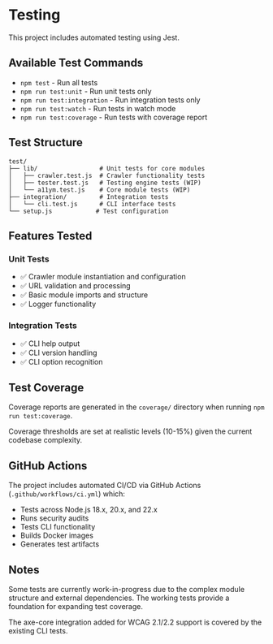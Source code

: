# Testing

This project includes automated testing using Jest.

## Available Test Commands

- `npm test` - Run all tests
- `npm run test:unit` - Run unit tests only  
- `npm run test:integration` - Run integration tests only
- `npm run test:watch` - Run tests in watch mode
- `npm run test:coverage` - Run tests with coverage report

## Test Structure

```
test/
├── lib/                 # Unit tests for core modules
│   ├── crawler.test.js  # Crawler functionality tests
│   ├── tester.test.js   # Testing engine tests (WIP)
│   └── a11ym.test.js    # Core module tests (WIP)
├── integration/         # Integration tests
│   └── cli.test.js      # CLI interface tests
└── setup.js            # Test configuration
```

## Features Tested

### Unit Tests
- ✅ Crawler module instantiation and configuration
- ✅ URL validation and processing
- ✅ Basic module imports and structure
- ✅ Logger functionality

### Integration Tests  
- ✅ CLI help output
- ✅ CLI version handling
- ✅ CLI option recognition

## Test Coverage

Coverage reports are generated in the `coverage/` directory when running `npm run test:coverage`.

Coverage thresholds are set at realistic levels (10-15%) given the current codebase complexity.

## GitHub Actions

The project includes automated CI/CD via GitHub Actions (`.github/workflows/ci.yml`) which:

- Tests across Node.js 18.x, 20.x, and 22.x
- Runs security audits
- Tests CLI functionality
- Builds Docker images
- Generates test artifacts

## Notes

Some tests are currently work-in-progress due to the complex module structure and external dependencies. The working tests provide a foundation for expanding test coverage.

The axe-core integration added for WCAG 2.1/2.2 support is covered by the existing CLI tests.